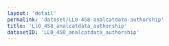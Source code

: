 ```yaml
---
layout: 'detail'
permalink: 'dataset/LL0-458-analcatdata-authorship'
title: 'Ll0_458_analcatdata_authorship'
datasetID: 'LL0_458_analcatdata_authorship'
---
```

